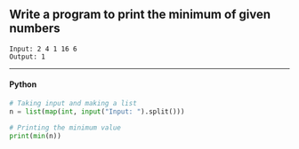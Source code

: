 ## Write a program to print the minimum of given numbers

```
Input: 2 4 1 16 6
Output: 1
```

---

<CodeBlock slots="heading, code" repeat="1" languages="Python" />

#### Python

```python
# Taking input and making a list
n = list(map(int, input("Input: ").split()))

# Printing the minimum value
print(min(n))
```
